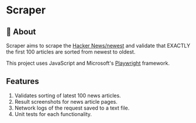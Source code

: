 # Scraper

## 🚀 About

Scraper aims to scrape the [Hacker News/newest](https://news.ycombinator.com/newest) and validate that EXACTLY the first 100 articles are sorted from newest to oldest.

This project uses JavaScript and Microsoft's [Playwright](https://playwright.dev/) framework. 

## Features

1. Validates sorting of latest 100 news articles.
2. Result screenshots for news article pages.
3. Network logs of the request saved to a text file.
4. Unit tests for each functionality.